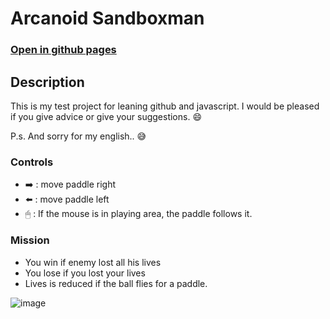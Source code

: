 # Arcanoid Sandboxman 

### [Open in github pages](https://thedarek497.github.io/sandboxman/main.html)

## Description
This is my test project  for leaning github and javascript.
I would be pleased if you give advice or give your suggestions. 😄 

P.s. And sorry for my english.. 😅 
### Controls
- ➡️ : move paddle right
- ⬅️ : move paddle left
- 🖱  : If the mouse is in playing area, the paddle follows it. 

### Mission
- You win if enemy lost all his lives
- You lose if you lost your lives
- Lives is reduced if the ball flies for a paddle.

![image](https://user-images.githubusercontent.com/42811020/54832561-71a29d80-4ccd-11e9-991b-e59e310a5751.png)

